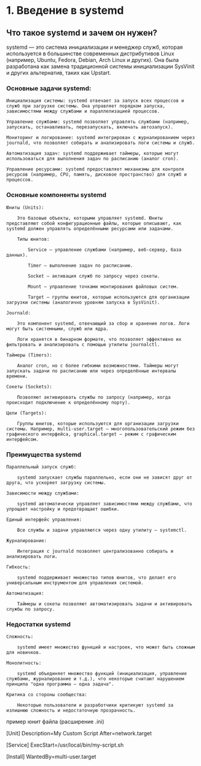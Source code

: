 # 1. Введение в systemd

## Что такое systemd и зачем он нужен?

systemd — это система инициализации и менеджер служб, которая используется в большинстве современных дистрибутивов Linux (например, Ubuntu, Fedora, Debian, Arch Linux и других). Она была разработана как замена традиционной системы инициализации SysVinit и других альтернатив, таких как Upstart.

### Основные задачи systemd:

    Инициализация системы: systemd отвечает за запуск всех процессов и служб при загрузке системы. Она управляет порядком запуска, зависимостями между службами и параллелизацией процессов.

    Управление службами: systemd позволяет управлять службами (например, запускать, останавливать, перезапускать, включать автозапуск).

    Мониторинг и логирование: systemd интегрирован с журналированием через journald, что позволяет собирать и анализировать логи системы и служб.

    Автоматизация задач: systemd поддерживает таймеры, которые могут использоваться для выполнения задач по расписанию (аналог cron).

    Управление ресурсами: systemd предоставляет механизмы для контроля ресурсов (например, CPU, память, дисковое пространство) для служб и процессов.

### Основные компоненты systemd

    Юниты (Units):

        Это базовые объекты, которыми управляет systemd. Юниты представляют собой конфигурационные файлы, которые описывают, как systemd должен управлять определёнными ресурсами или задачами.

        Типы юнитов:

            Service — управление службами (например, веб-сервер, база данных).

            Timer — выполнение задач по расписанию.

            Socket — активация служб по запросу через сокеты.

            Mount — управление точками монтирования файловых систем.

            Target — группы юнитов, которые используются для организации загрузки системы (аналогично уровням запуска в SysVinit).

    Journald:

        Это компонент systemd, отвечающий за сбор и хранение логов. Логи могут быть системными, служб или ядра.

        Логи хранятся в бинарном формате, что позволяет эффективно их фильтровать и анализировать с помощью утилиты journalctl.

    Таймеры (Timers):

        Аналог cron, но с более гибкими возможностями. Таймеры могут запускать задачи по расписанию или через определённые интервалы времени.

    Сокеты (Sockets):

        Позволяют активировать службы по запросу (например, когда происходит подключение к определённому порту).

    Цели (Targets):

        Группы юнитов, которые используются для организации загрузки системы. Например, multi-user.target — многопользовательский режим без графического интерфейса, graphical.target — режим с графическим интерфейсом.

### Преимущества systemd

    Параллельный запуск служб:

        systemd запускает службы параллельно, если они не зависят друг от друга, что ускоряет загрузку системы.

    Зависимости между службами:

        systemd автоматически управляет зависимостями между службами, что упрощает настройку и предотвращает ошибки.

    Единый интерфейс управления:

        Все службы и задачи управляются через одну утилиту — systemctl.

    Журналирование:

        Интеграция с journald позволяет централизованно собирать и анализировать логи.

    Гибкость:

        systemd поддерживает множество типов юнитов, что делает его универсальным инструментом для управления системой.

    Автоматизация:

        Таймеры и сокеты позволяют автоматизировать задачи и активировать службы по запросу.

### Недостатки systemd

    Сложность:

        systemd имеет множество функций и настроек, что может быть сложным для новичков.

    Монолитность:

        systemd объединяет множество функций (инициализация, управление службами, журналирование и т.д.), что некоторые считают нарушением принципа "одна программа — одна задача".

    Критика со стороны сообщества:

        Некоторые пользователи и разработчики критикуют systemd за излишнюю сложность и недостаточную прозрачность.



пример юнит файла (расширение .ini)

[Unit]
Description=My Custom Script
After=network.target

[Service]
ExecStart=/usr/local/bin/my-script.sh

[Install]
WantedBy=multi-user.target